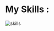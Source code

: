 <h1>My Skills : </h1>
<img src="https://skillicons.dev/icons?i=html,css,bootstrap,tailwindcss,js,react,py,django,nodejs,express,mongodb" alt="skills"/>
